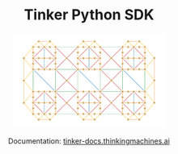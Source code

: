 <h1 align="center">Tinker Python SDK</h1>
<div align="center">
  <img src="https://github.com/thinking-machines-lab/tinker/blob/829c151ba7c6740a84db02e41f03825084c37fed/docs/images/logo.png" width="60%" />

  Documentation:
  <a href="http://tinker-docs.thinkingmachines.ai/">tinker-docs.thinkingmachines.ai</a>
</div>
